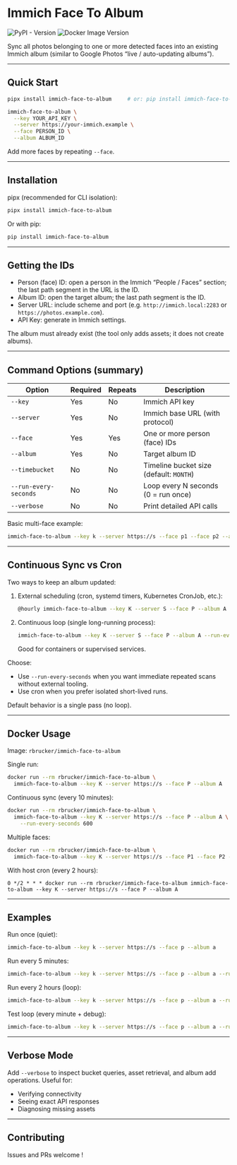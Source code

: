 # Immich Face To Album

![PyPI - Version](https://img.shields.io/pypi/v/immich-face-to-album)
![Docker Image Version](https://img.shields.io/docker/v/rbrucker/immich-face-to-album)

Sync all photos belonging to one or more detected faces into an existing Immich album (similar to Google Photos “live / auto-updating albums”).

---

## Quick Start

```sh
pipx install immich-face-to-album     # or: pip install immich-face-to-album

immich-face-to-album \
  --key YOUR_API_KEY \
  --server https://your-immich.example \
  --face PERSON_ID \
  --album ALBUM_ID
```

Add more faces by repeating `--face`.

---

## Installation

pipx (recommended for CLI isolation):
```sh
pipx install immich-face-to-album
```

Or with pip:
```sh
pip install immich-face-to-album
```

---

## Getting the IDs

- Person (face) ID: open a person in the Immich “People / Faces” section; the last path segment in the URL is the ID.
- Album ID: open the target album; the last path segment is the ID.
- Server URL: include scheme and port (e.g. `http://immich.local:2283` or `https://photos.example.com`).
- API Key: generate in Immich settings.

The album must already exist (the tool only adds assets; it does not create albums).

---

## Command Options (summary)

| Option | Required | Repeats | Description |
|--------|----------|---------|-------------|
| `--key` | Yes | No | Immich API key |
| `--server` | Yes | No | Immich base URL (with protocol) |
| `--face` | Yes | Yes | One or more person (face) IDs |
| `--album` | Yes | No | Target album ID |
| `--timebucket` | No | No | Timeline bucket size (default: `MONTH`) |
| `--run-every-seconds` | No | No | Loop every N seconds (0 = run once) |
| `--verbose` | No | No | Print detailed API calls |

Basic multi-face example:
```sh
immich-face-to-album --key k --server https://s --face p1 --face p2 --album a123
```

---

## Continuous Sync vs Cron

Two ways to keep an album updated:

1. External scheduling (cron, systemd timers, Kubernetes CronJob, etc.):
   ```sh
   @hourly immich-face-to-album --key K --server S --face P --album A
   ```

2. Continuous loop (single long-running process):
   ```sh
   immich-face-to-album --key K --server S --face P --album A --run-every-seconds 300
   ```
   Good for containers or supervised services.



Choose:
- Use `--run-every-seconds` when you want immediate repeated scans without external tooling.
- Use cron when you prefer isolated short-lived runs.

Default behavior is a single pass (no loop).

---

## Docker Usage

Image: `rbrucker/immich-face-to-album`

Single run:
```sh
docker run --rm rbrucker/immich-face-to-album \
  immich-face-to-album --key K --server https://s --face P --album A
```

Continuous sync (every 10 minutes):
```sh
docker run --rm rbrucker/immich-face-to-album \
  immich-face-to-album --key K --server https://s --face P --album A \
    --run-every-seconds 600
```

Multiple faces:
```sh
docker run --rm rbrucker/immich-face-to-album \
  immich-face-to-album --key K --server https://s --face P1 --face P2 --album A
```

With host cron (every 2 hours):
```
0 */2 * * * docker run --rm rbrucker/immich-face-to-album immich-face-to-album --key K --server https://s --face P --album A
```

---

## Examples

Run once (quiet):
```sh
immich-face-to-album --key k --server https://s --face p --album a
```

Run every 5 minutes:
```sh
immich-face-to-album --key k --server https://s --face p --album a --run-every-seconds 300
```

Run every 2 hours (loop):
```sh
immich-face-to-album --key k --server https://s --face p --album a --run-every-seconds 7200
```

Test loop (every minute + debug):
```sh
immich-face-to-album --key k --server https://s --face p --album a --run-every-seconds 60 --verbose
```

---

## Verbose Mode

Add `--verbose` to inspect bucket queries, asset retrieval, and album add operations. Useful for:
- Verifying connectivity
- Seeing exact API responses
- Diagnosing missing assets

---


## Contributing

Issues and PRs welcome !